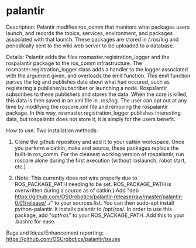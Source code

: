 palantir
=========

Description:
Palantir modifies ros_comm that monitors what packages users launch, and records the topics, services, environment, and packages associated with that launch. These packages are stored in /.ros/log and periodically sent to the wiki web server to be uploaded to a database.

Details:
Palantir adds the files rosmaster.registration_logger and the rospalantir package to the ros_comm infrastructure. The rosmaster.registration_logger class adds a handler to the logger associated with the argument given, and overloads the emit function. This emit function parses the log and publishes data about what had occured, such as registering a publisher/subscriber or launching a node. Rospalantir subscribes to these publishers and stores the data. When the core is killed, this data is then saved in an xml file in .ros/log. The user can opt out at any time by modifying the roscore.xml file and removing the rospalantir package. In this way, rosmaster.registration_logger publishes interesting data, but rospalantir does not store it, it is simply for the users benefit.

How to use: 
Two installation methods:

1. Clone the github repository and add it to your catkin workspace. Once you perform a catkin_make and source, these packages replace the built-in ros_comm. For the cleanest working version of rospalantir, run roscore alone during the first execution (without roslaunch, robot start, etc.)

2. (Note: This currently does not wire properly due to ROS_PACKAGE_PATH needing to be set. ROS_PACKAGE_PATH is overwritten during a source as of catkin.) Add "deb https://github.com/OSUrobotics/palantir-release/raw/master/palantir-0.01/release/ ./" to your sources.list. You can then sudo-apt install python-palantir. It installs palantir to /opt/ros/. In order to use this package, add "opt/ros" to your ROS_PACKAGE_PATH. Add this to your .bashrc for ease.

Bugs and Ideas/Enhancement reporting: https://github.com/OSUrobotics/palantir/issues
